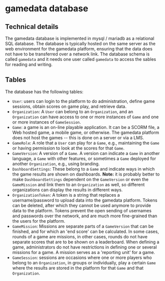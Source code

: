 # gamedata database

## Technical details
The gamedata database is implemented in mysql / mariadb as a relational SQL database. The database is typically hosted on the same server as the web environment for the gamedata platform, ensuring that the data does not have to be transferred over a network link. The database schema is called `gamedata` and it needs one user called `gamedata` to access the sables for reading and writing.

## Tables
The database has the following tables:

* `User`: users can login to the platform to do administration, define game sessions, obtain scores on game play, and retrieve data.
* `Organization`: A `User` can belong to an `Organization`, and an `Organization` can have access to one or more instances of `Game` and one or more instances of `GameSession`.
* `Game`: a game is an on-line playable application. It can be a SCORM file, a Web hosted game, a mobile game, or otherwise. The gamedata platform does not host the games -- this is done on a server or via a LMS.
* `GameRole`: A role that a `User` can play for a `Game`, e.g., maintaining the `Game` or having permission to look at the scores for that `Game`.
* `GameVersion`: A version of a `Game`. A version can indicate a `Game` in another language, a `Game` with other features, or sometimes a `Game` deployed for another `Organization`, e.g., using branding.
* `DashboardSettings`: These belong to a `Game` and indicate ways in which the game results are shown on dashboards. **Note:** it is probably better to make `DashboardSettings` dependent on the `GameVersion` or even the `GameMission` and link them to an `Organization` as well, so different organizations can display the results in different ways.
* `OrganizationToken`: A token is a string that replaces a username/password to upload data into the gamedata platform. Tokens can be deleted, after which they cannot be used anymore to provide data to the platform. Tokens prevent the open sending of usernames and passwords over the network, and are much more fine-grained than the users for the platform.
* `GameMission`: Missions are separate parts of a `GameVersion` that can be finished, and for which an 'end score' can be calculated. In some cases, rounds of a game are missions, in other cases, rounds do not have separate scores that are to be shown on a leaderboard. When defining a game, administrators do not have restrictions in defining one or several missions for a game. A mission serves as a 'reporting unit' for a game.
* `GameSession`: sessions are occasions where one or more players who belong to an `Organization`, in groups or individually, play a certain `Game` where the results are stored in the platform for that `Game` and that `Organization`.
